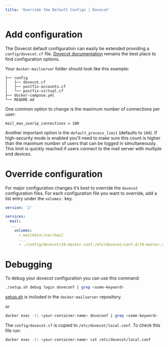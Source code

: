 ```yaml
---
title: 'Override the Default Configs | Dovecot'
---
```


# Add configuration

The Dovecot default configuration can easily be extended providing a `config/dovecot.cf` file.
[Dovecot documentation](https://wiki.dovecot.org) remains the best place to find configuration options.

Your `docker-mailserver` folder should look like this example:

```
├── config
│   ├── dovecot.cf
│   ├── postfix-accounts.cf
│   └── postfix-virtual.cf
├── docker-compose.yml
└── README.md
```

One common option to change is the maximum number of connections per user:

```
mail_max_userip_connections = 100
```

Another important option is the `default_process_limit` (defaults to `100`). If high-security mode is enabled you'll need to make sure this count is higher than the maximum number of users that can be logged in simultaneously. This limit is quickly reached if users connect to the mail server with multiple end devices.

# Override configuration

For major configuration changes it’s best to override the `dovecot` configuration files. For each configuration file you want to override, add a list entry under the `volumes:` key.

```yaml
version: '2'

services:
  mail:
  ...
    volumes:
      - maildata:/var/mail
      ...
      - ./config/dovecot/10-master.conf:/etc/dovecot/conf.d/10-master.conf

```

# Debugging

To debug your dovecot configuration you can use this command:

```sh
./setup.sh debug login doveconf | grep <some-keyword>
```

[setup.sh][github-file-setupsh] is included in the `docker-mailserver` repository.

or

```sh
docker exec -ti <your-container-name> doveconf | grep <some-keyword>
```

The  `config/dovecot.cf` is copied to `/etc/dovecot/local.conf`. To check this file run:

```sh
docker exec -ti <your-container-name> cat /etc/dovecot/local.conf
```

[github-file-setupsh]: https://github.com/docker-mailserver/docker-mailserver/blob/master/setup.sh
